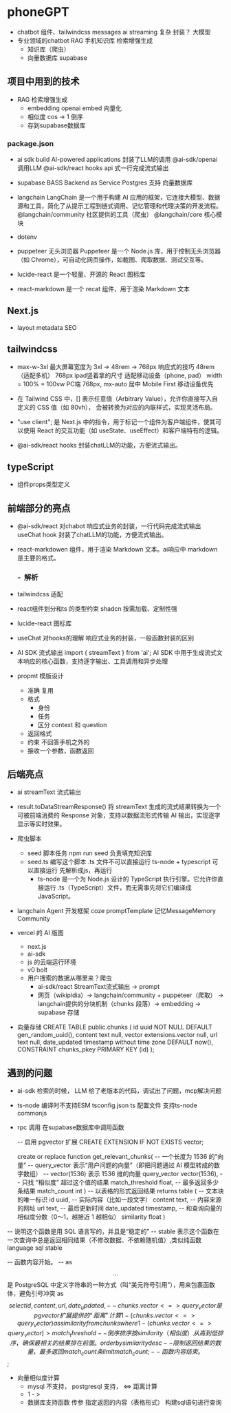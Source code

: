 # phoneGPT

- chatbot
  组件、tailwindcss  messages
  ai streaming 复杂 封装？
  大模型
- 专业领域的chatbot
  RAG 手机知识库 检索增强生成
  - 知识库（爬虫）
  - 向量数据库 supabase 

## 项目中用到的技术

- RAG 检索增强生成
  - embedding openai embed  向量化
  - 相似度 cos  -> 1 倒序
  - 存到supabase数据库 
### package.json
- ai sdk
  build AI-powered applications
  封装了LLM的调用
  @ai-sdk/openai  调用LLM 
  @ai-sdk/react hooks api 式一行完成流式输出

- supabase
  BASS Backend as Service
  Postgres 支持 向量数据库

- langchain
   LangChain 是一个用于构建 AI 应用的框架，它连接大模型、数据源和工具，简化了从提示工程到链式调用、记忆管理和代理决策的开发流程。
   @langchain/community 社区提供的工具（爬虫）
   @langchain/core 核心模块

- dotenv
- puppeteer 无头浏览器
  Puppeteer 是一个 Node.js 库，用于控制无头浏览器（如 Chrome），可自动化网页操作，如截图、爬取数据、测试交互等。
- lucide-react  是一个轻量、开源的 React 图标库
- react-markdown 是一个 recat 组件，用于渲染 Markdown 文本

## Next.js
- layout metadata
    SEO

## tailwindcss
- max-w-3xl 最大屏幕宽度为 3xl -> 48rem -> 768px
  响应式的技巧
  48rem（适配多机） 768px ipad竖着拿的尺寸
  适配移动设备（phone, pad）  width = 100% = 100vw
  PC端  768px, mx-auto 居中
  Mobile First 移动设备优先
- 在 Tailwind CSS 中，[] 表示任意值（Arbitrary Value），允许你直接写入自定义的 CSS 值（如 80vh），
  会被转换为对应的内联样式，实现灵活布局。

- "use client"; 是 Next.js 中的指令，用于标记一个组件为客户端组件，使其可以使用 React 的交互功能（如 useState、useEffect）和客户端特有的逻辑。

- @ai-sdk/react
  hooks 封装chatLLM的功能，方便流式输出。

## typeScript
- 组件props类型定义

## 前端部分的亮点
- @ai-sdk/react 对chabot 响应式业务的封装，一行代码完成流式输出
  useChat hook 封装了chatLLM的功能，方便流式输出。
- react-markdowen 组件，用于渲染 Markdown 文本。ai响应中 markdown 是主要的格式。
  ### - ![]() 解析
- tailwindcss 适配
- react组件划分和ts 的类型约束
  shadcn 按需加载、定制性强
- lucide-react 图标库
- useChat 对hooks的理解 响应式业务的封装，一般函数封装的区别

- AI SDK 流式输出
  import { streamText } from 'ai';
  AI SDK 中用于生成流式文本响应的核心函数，支持逐字输出、工具调用和异步处理
- propmt 模版设计
  - 准确 复用 
  - 格式
    - 身份
    - 任务
    - 区分 context 和 question
  - 返回格式
  - 约束 不回答手机之外的
  - 接收一个参数，函数返回
  

## 后端亮点
- ai streamText 流式输出
- result.toDataStreamResponse() 将 streamText 生成的流式结果转换为一个可被前端消费的 Response 对象，支持以数据流形式传输 AI 输出，实现逐字显示等实时效果。
- 爬虫脚本
  - seed 脚本任务
    npm run seed
    负责填充知识库
  - seed.ts 编写这个脚本
    .ts 文件不可以直接运行
    ts-node + typescript 可以直接运行
    先解析成js，再运行
    - ts-node 是一个为 Node.js 设计的 TypeScript 执行引擎。它允许你直接运行 .ts（TypeScript）文件，而无需事先将它们编译成 JavaScript。
- langchain Agent 开发框架
  coze  promptTemplate  记忆MessageMemory Community
- vercel 的 AI 版图
  - next.js
  - ai-sdk
  - js 的云端运行环境
  - v0 bolt
  - 用户搜索的数据从哪里来？爬虫
    - ai-sdk/react StreamText流式输出 -> prompt
    - 网页（wikipidia）-> langchain/community + puppeteer（爬取） -> 
      langchain提供的分块机制（chunks 段落）-> embedding -> supabase 存储

- 向量存储
CREATE TABLE public.chunks (
    id uuid NOT NULL DEFAULT gen_random_uuid(),
    content text null,
    vector extensions.vector null,
    url text null,
    date_updated timestamp without time zone DEFAULT now(),
    CONSTRAINT chunks_pkey PRIMARY KEY (id)
  );

## 遇到的问题
- ai-sdk 检索的时候， LLM 给了老版本的代码，调试出了问题，mcp解决问题
- ts-node 编译时不支持ESM
  tsconfig.json ts 配置文件
  支持ts-node commonjs

- rpc 调用
  在supabase数据库中调用函数

  -- 启用 pgvector 扩展
  CREATE EXTENSION IF NOT EXISTS vector;

  create or replace function get_relevant_chunks(
    -- 一个长度为 1536 的“向量” 
    -- query_vector 表示“用户问题的向量”（即把问题通过 AI 模型转成的数字数组）
    -- vector(1536) 表示 1536 维的向量
    query_vector vector(1536),
    -- 只找 “相似度” 超过这个值的结果
    match_threshold float,
    -- 最多返回多少条结果
    match_count int
  )
  -- 以表格的形式返回结果
  returns table (
    -- 文本块的唯一标识
    id uuid,
    -- 实际内容（比如一段文字）
    content text,
    -- 内容来源的网址
    url text,
    -- 最后更新时间
    date_updated timestamp,
    -- 和查询向量的相似度分数（0～1，越接近 1 越相似）
    similarity float
  )

-- 说明这个函数是用 SQL 语言写的，并且是“稳定的” 
-- stable 表示这个函数在一次查询中总是返回相同结果（不修改数据、不依赖随机值）,类似纯函数
  language sql stable

-- 函数内容开始。
-- as $$ ... $$ 是 PostgreSQL 中定义字符串的一种方式（叫“美元符号引用”），用来包裹函数体，避免引号冲突
  as $$
    select
      id,
      content,
      url,
      date_updated,
      -- chunks.vector <=> query_vector 是 pgvector 扩展提供的“距离”计算
      1 - (chunks.vector <=> query_vector) as similarity
    from chunks
    where 1 - (chunks.vector <=> query_vector) > match_threshold
    -- 倒序排序 按 similarity（相似度）从高到低排序，确保最相关的结果排在前面。
    order by similarity desc 
    -- 限制返回结果的数量，最多返回 match_count 条
    limit match_count;
    -- 函数内容结束。
  $$;

- 向量相似度计算
  - mysql 不支持， postgresql 支持，
    <=> 距离计算
  - 1 - >
  - 数据库支持函数
    传参
    指定返回的内容（表格形式）
    构建sql语句进行查询